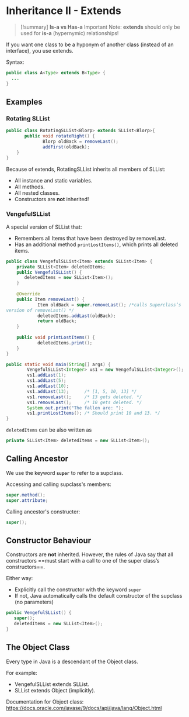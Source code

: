 Inheritance II - Extends
===
> [!summary] **Is-a vs Has-a**
> Important Note: **extends** should only be used for **is-a** (hypernymic) relationships!

If you want one class to be a hyponym of another class (instead of an interface), you use extends.

Syntax:
```java
public class A<Type> extends B<Type> {
  ...
}
```

## Examples
### Rotating SLList
```java
public class RotatingSLList<Blorp> extends SLList<Blorp>{
       public void rotateRight() {
              Blorp oldBack = removeLast();
              addFirst(oldBack);
	}
}
```
Because of extends, RotatingSLList inherits all members of SLList:
- All instance and static variables.
- All methods.
- All nested classes.
- Constructors are **not** inherited!

### VengefulSLList
A special version of SLList that:
- Remembers all Items that have been destroyed by removeLast.
- Has an additional method `printLostItems()`, which prints all deleted items.

```java
public class VengefulSLList<Item> extends SLList<Item> {
	private SLList<Item> deletedItems;
	public VengefulSLList() {
       deletedItems = new SLList<Item>();
	}
  
	@Override
	public Item removeLast() {
    		Item oldBack = super.removeLast(); /*calls Superclass’s 
version of removeLast() */
    		deletedItems.addLast(oldBack);
    		return oldBack;
	}
 
	public void printLostItems() {
    		deletedItems.print();
	}
}

public static void main(String[] args) {
    	VengefulSLList<Integer> vs1 = new VengefulSLList<Integer>();
    	vs1.addLast(1);
    	vs1.addLast(5);
    	vs1.addLast(10);
    	vs1.addLast(13);      /* [1, 5, 10, 13] */
    	vs1.removeLast();     /* 13 gets deleted. */
    	vs1.removeLast();     /* 10 gets deleted. */
    	System.out.print("The fallen are: ");
    	vs1.printLostItems(); /* Should print 10 and 13. */
}
```
`deletedItems` can be also written as
```java
private SLList<Item> deletedItems = new SLList<Item>();
```
## Calling Ancestor
We use the keyword **`super`** to refer to a supclass.

Accessing and calling supclass's members:
```java
super.method();
super.attribute;
```

Calling ancestor's constructer:
```java
super();
```

## Constructor Behaviour
Constructors are **not** inherited.
However, the rules of Java say that all constructors ==must start with a call to one of the super class’s constructors==.

Either way:
- Explicitly call the constructor with the keyword `super`
- If not, Java automatically calls the default constructor of the supclass (no parameters)

```java
public VengefulSLList() {
   super();
   deletedItems = new SLList<Item>();
}
```

## The Object Class
Every type in Java is a descendant of the Object class.

For example:
- VengefulSLList extends SLList.
- SLList extends Object (implicitly).

Documentation for Object class:
https://docs.oracle.com/javase/9/docs/api/java/lang/Object.html